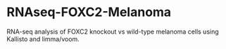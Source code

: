 # RNAseq-FOXC2-Melanoma
RNA-seq analysis of FOXC2 knockout vs wild-type melanoma cells using Kallisto and limma/voom.
